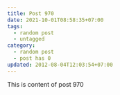 ```yaml
---
title: Post 970
date: 2021-10-01T08:58:35+07:00
tags:
  - random post
  - untagged
category:
  - random post
  - post has 0
updated: 2012-08-04T12:03:54+07:00
---
```

This is content of post 970